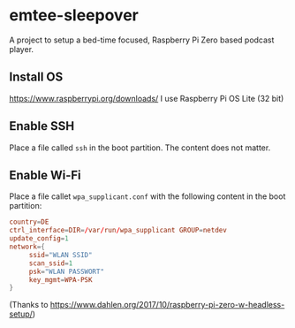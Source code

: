 # emtee-sleepover
A project to setup a bed-time focused, Raspberry Pi Zero based podcast player.

## Install OS
https://www.raspberrypi.org/downloads/
I use Raspberry Pi OS Lite (32 bit)

## Enable SSH
Place a file called `ssh` in the boot partition. The content does not matter.

## Enable Wi-Fi
Place a file callet `wpa_supplicant.conf` with the following content in the boot partition:
```conf
country=DE 
ctrl_interface=DIR=/var/run/wpa_supplicant GROUP=netdev 
update_config=1 
network={
     ssid="WLAN SSID"
     scan_ssid=1
     psk="WLAN PASSWORT"
     key_mgmt=WPA-PSK
}
```
(Thanks to https://www.dahlen.org/2017/10/raspberry-pi-zero-w-headless-setup/)

